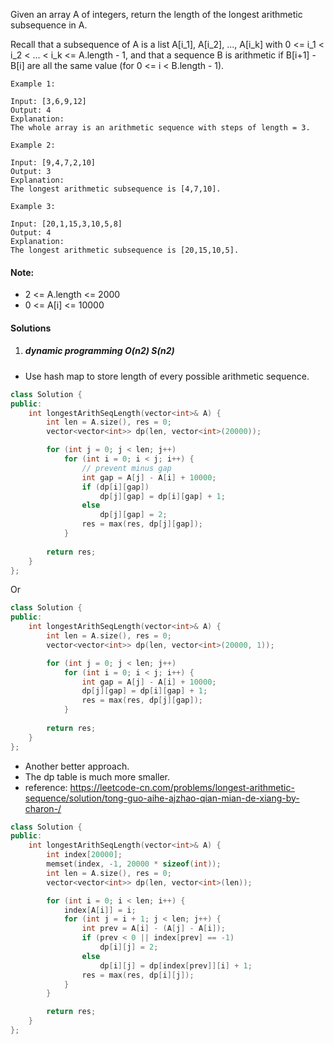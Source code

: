 Given an array A of integers, return the length of the longest arithmetic subsequence in A.

Recall that a subsequence of A is a list A[i_1], A[i_2], ..., A[i_k] with 0 <= i_1 < i_2 < ... < i_k <= A.length - 1, and that a sequence B is arithmetic if B[i+1] - B[i] are all the same value (for 0 <= i < B.length - 1).

 

```
Example 1:

Input: [3,6,9,12]
Output: 4
Explanation: 
The whole array is an arithmetic sequence with steps of length = 3.

Example 2:

Input: [9,4,7,2,10]
Output: 3
Explanation: 
The longest arithmetic subsequence is [4,7,10].

Example 3:

Input: [20,1,15,3,10,5,8]
Output: 4
Explanation: 
The longest arithmetic subsequence is [20,15,10,5].
```

 

#### Note:

-    2 <= A.length <= 2000
-    0 <= A[i] <= 10000


#### Solutions

1. ##### dynamic programming O(n2) S(n2)

- Use hash map to store length of every possible arithmetic sequence.

```c++
class Solution {
public:
    int longestArithSeqLength(vector<int>& A) {
        int len = A.size(), res = 0;
        vector<vector<int>> dp(len, vector<int>(20000));

        for (int j = 0; j < len; j++)
            for (int i = 0; i < j; i++) {
                // prevent minus gap
                int gap = A[j] - A[i] + 10000;
                if (dp[i][gap])
                    dp[j][gap] = dp[i][gap] + 1;
                else
                    dp[j][gap] = 2;
                res = max(res, dp[j][gap]);
            }
        
        return res;
    }
};
```

Or

```c++
class Solution {
public:
    int longestArithSeqLength(vector<int>& A) {
        int len = A.size(), res = 0;
        vector<vector<int>> dp(len, vector<int>(20000, 1));

        for (int j = 0; j < len; j++)
            for (int i = 0; i < j; i++) {
                int gap = A[j] - A[i] + 10000;
                dp[j][gap] = dp[i][gap] + 1;
                res = max(res, dp[j][gap]);
            }
        
        return res;
    }
};
```


- Another better approach.
- The dp table is much more smaller.
- reference: https://leetcode-cn.com/problems/longest-arithmetic-sequence/solution/tong-guo-aihe-ajzhao-qian-mian-de-xiang-by-charon-/

```c++
class Solution {
public:
    int longestArithSeqLength(vector<int>& A) {
        int index[20000];
        memset(index, -1, 20000 * sizeof(int));
        int len = A.size(), res = 0;
        vector<vector<int>> dp(len, vector<int>(len));

        for (int i = 0; i < len; i++) {
            index[A[i]] = i;
            for (int j = i + 1; j < len; j++) {
                int prev = A[i] - (A[j] - A[i]);
                if (prev < 0 || index[prev] == -1)
                    dp[i][j] = 2;
                else
                    dp[i][j] = dp[index[prev]][i] + 1;
                res = max(res, dp[i][j]);
            }
        }

        return res;
    }
};
```